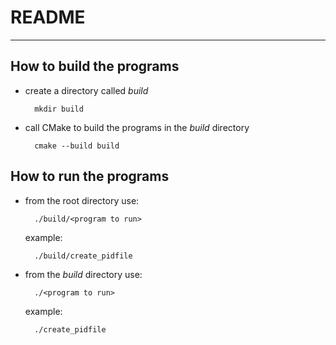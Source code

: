 # README
---

## How to build the programs 

- create a directory called *build*

        mkdir build

- call CMake to build the programs in the *build* directory

        cmake --build build


## How to run the programs

- from the root directory use:

        ./build/<program to run>

  example:

        ./build/create_pidfile


- from the *build* directory use:

        ./<program to run>

  example:

        ./create_pidfile
